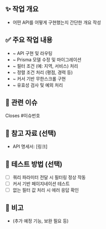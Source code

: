 ## ✨ 작업 개요
- 어떤 API를 어떻게 구현했는지 간단한 개요 작성

## ✅ 주요 작업 내용
- ~ API 구현 및 라우팅
- ~ Prisma 모델 수정 및 마이그레이션
- ~ 필터 조건 (예: 지역, 서비스) 처리
- ~ 정렬 조건 처리 (평점, 경력 등)
- ~ 커서 기반 무한스크롤 구현
- ~ 유효성 검사 및 예외 처리

## 🔄 관련 이슈
Closes #이슈번호

## 📎 참고 자료 (선택)
- API 명세서: [링크]

## 🧪 테스트 방법 (선택)
- [ ] 쿼리 파라미터 전달 시 필터링 정상 작동
- [ ] 커서 기반 페이지네이션 테스트
- [ ] 없는 필터 값 처리 시 에러 응답 확인

## 📝 비고
- (추가 예정 기능, 보완 필요 등)
